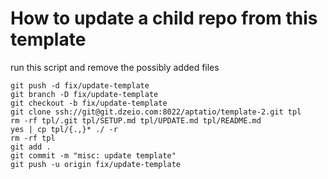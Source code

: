 # How to update a child repo from this template

run this script and remove the possibly added files 
```
git push -d fix/update-template
git branch -D fix/update-template
git checkout -b fix/update-template
git clone ssh://git@git.dzeio.com:8022/aptatio/template-2.git tpl
rm -rf tpl/.git tpl/SETUP.md tpl/UPDATE.md tpl/README.md
yes | cp tpl/{.,}* ./ -r
rm -rf tpl
git add .
git commit -m "misc: update template"
git push -u origin fix/update-template
```